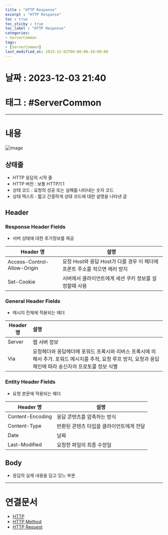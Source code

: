 ```yaml
---
title : "HTTP Response"
excerpt : "HTTP Response"
toc : true
toc_sticky : true
toc_label : "HTTP Response"
categories:
- ServerCommon
tags:
- [ServerCommon]
last_modified_at: 2023-12-03T08:00:00-10:00:00
---
```


# 날짜 : 2023-12-03 21:40

# 태그 : #ServerCommon
---

# 내용
![image](./../../assets/images/../../assets/Images/HTTPResponse.png)

## 상태줄
- HTTP 응답의 시작 줄
- HTTP 버전 : 보통 HTTP/1.1
- 상태 코드 : 요청의 성공 또는 실패를 나타내는 숫자 코드
- 상태 텍스트 : 짧고 간결하게 상태 코드에 대한 설명을 나타낸 글

## Header

### Response Header Fields
- 서버 상태에 대한 추가정보를 제공

| Header 명                   | 설명                                                                       |
| --------------------------- | -------------------------------------------------------------------------- |
| Access-Control-Allow-Origin | 요청 Host와 응답 Host가 다를 경우 이 헤더에 프론트 주소를 적으면 에러 방지 |
| Set-Cookie                  | 서버에서 클라이언트에게 세션 쿠키 정보를 설정할때 사용                     |

### General Header Fields
- 메시지 전체에 적용되는 헤더

| Header 명 | 설명                                                                                                                                                         |
| --------- |:------------------------------------------------------------------------------------------------------------------------------------------------------------ |
| Server    | 웹 서버 정보                                                                                                                                                 |
| Via       | 요청헤더와 응답헤더에 포워드 프록시와 리버스 프록시에 의해서 추가. 포워드 메시지를 추적, 요청 루프 방지, 요청과 응답 체인에 따라 송신자의 프로토콜 정보 식별 |

### Entity Header Fields
- 요청 본문에 적용되는 헤더

| Header 명        | 설명                                     |
| ---------------- | ---------------------------------------- |
| Content-Encoding | 응답 콘텐츠를 압축하는 방식              |
| Content-Type     | 반환된 콘텐츠 타입을 클라이언트에게 전달 |
| Date             | 날짜                                     |
| Last-Modified    | 요청한 파일의 최종 수정일                |

## Body
- 응답의 실제 내용을 담고 있느 부분

---

# 연결문서
- [HTTP](../../ServerCommon/ServerCommon-HTTP)
- [HTTP Method](../../ServerCommon/ServerCommon-HTTP-Method)
- [HTTP Request](../../ServerCommon/ServerCommon-HTTP-Request)